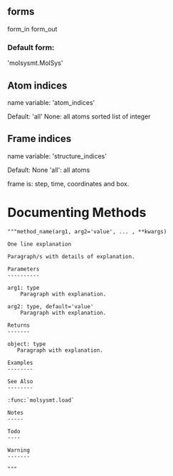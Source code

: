 

## forms

form_in
form_out

### Default form:

'molsysmt.MolSys'

## Atom indices

name variable: 'atom_indices'

Default: 'all'
None: all atoms
sorted list of integer

## Frame indices

name variable: 'structure_indices'

Default: None
'all': all atoms

frame is: step, time, coordinates and box.

# Documenting Methods

    """method_name(arg1, arg2='value', ... , **kwargs)

    One line explanation

    Paragraph/s with details of explanation.

    Parameters
    ----------

    arg1: type
        Paragraph with explanation.

    arg2: type, default='value'
        Paragraph with explanation.

    Returns
    -------

    object: type
       Paragraph with explanation.

    Examples
    --------

    See Also
    --------

    :func:`molsysmt.load`

    Notes
    -----

    Todo
    ----

    Warning
    -------

    """


